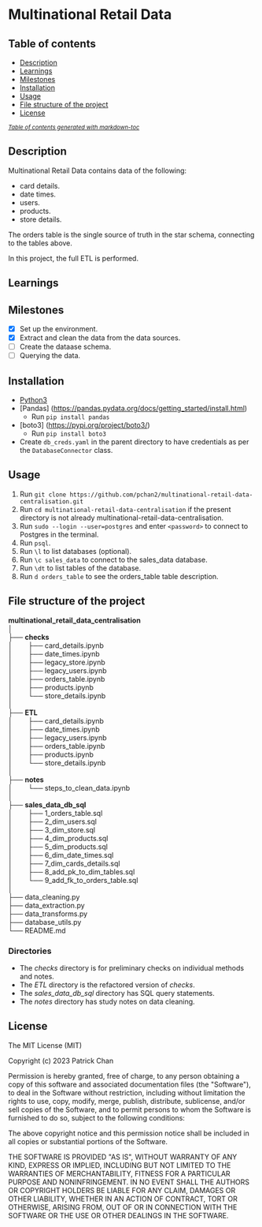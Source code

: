 # Multinational Retail Data

## Table of contents

* [Description](#description)
* [Learnings](#learnings)
* [Milestones](#milestones)
* [Installation](#installation)
* [Usage](#usage)
* [File structure of the project](#file-structure-of-the-project)
* [License](#license)

<small><i><a href='http://ecotrust-canada.github.io/markdown-toc/'>Table of contents generated with markdown-toc</a></i></small>

## Description

Multinational Retail Data contains data of the following:
- card details.
- date times.
- users.
- products.
- store details.

The orders table is the single source of truth in the star schema, connecting to the tables above.

In this project, the full ETL is performed.

## Learnings


## Milestones
- [x] Set up the environment.
- [x] Extract and clean the data from the data sources.
- [ ] Create the dataase schema.
- [ ] Querying the data.

## Installation

- [Python3](https://www.python.org/downloads/)
- [Pandas] (https://pandas.pydata.org/docs/getting_started/install.html)
    - Run `pip install pandas`
- [boto3] (https://pypi.org/project/boto3/)
    - Run `pip install boto3`
- Create `db_creds.yaml` in the parent directory to have credentials as per the `DatabaseConnector`
  class.

## Usage

1. Run `git clone https://github.com/pchan2/multinational-retail-data-centralisation.git`
1. Run `cd multinational-retail-data-centralisation` if the present directory is not already 
   multinational-retail-data-centralisation.
1. Run `sudo --login --user=postgres` and enter `<password>` to connect to Postgres in the terminal.
1. Run `psql`.
1. Run `\l` to list databases (optional).
1. Run `\c sales_data` to connect to the sales_data database.
1. Run `\dt` to list tables of the database.
1. Run `d orders_table` to see the orders_table table description.

## File structure of the project

**multinational_retail_data_centralisation**  
│  
├── **checks**  
│$\qquad$├── card_details.ipynb  
│$\qquad$├── date_times.ipynb  
│$\qquad$├── legacy_store.ipynb  
│$\qquad$├── legacy_users.ipynb  
│$\qquad$├── orders_table.ipynb  
│$\qquad$├── products.ipynb  
│$\qquad$└── store_details.ipynb  
│  
├── **ETL**  
│$\qquad$├── card_details.ipynb  
│$\qquad$├── date_times.ipynb  
│$\qquad$├── legacy_users.ipynb  
│$\qquad$├── orders_table.ipynb  
│$\qquad$├── products.ipynb  
│$\qquad$└── store_details.ipynb  
│  
├── **notes**  
│$\qquad$└── steps_to_clean_data.ipynb  
│  
├── **sales_data_db_sql**  
│$\qquad$├── 1_orders_table.sql  
│$\qquad$├── 2_dim_users.sql  
│$\qquad$├── 3_dim_store.sql  
│$\qquad$├── 4_dim_products.sql  
│$\qquad$├── 5_dim_products.sql  
│$\qquad$├── 6_dim_date_times.sql  
│$\qquad$├── 7_dim_cards_details.sql  
│$\qquad$├── 8_add_pk_to_dim_tables.sql  
│$\qquad$└── 9_add_fk_to_orders_table.sql  
│  
├── data_cleaning.py  
├── data_extraction.py  
├── data_transforms.py  
├── database_utils.py  
└── README.md  

### Directories
- The *checks* directory is for preliminary checks on individual methods and notes.
- The *ETL* directory is the refactored version of *checks*.
- The *sales_data_db_sql* directory has SQL query statements. 
- The *notes* directory has study notes on data cleaning.

## License

The MIT License (MIT)

Copyright (c) 2023 Patrick Chan

Permission is hereby granted, free of charge, to any person obtaining a copy of this software and associated documentation files (the "Software"), to deal in the Software without restriction, including without limitation the rights to use, copy, modify, merge, publish, distribute, sublicense, and/or sell copies of the Software, and to permit persons to whom the Software is furnished to do so, subject to the following conditions:

The above copyright notice and this permission notice shall be included in all copies or substantial portions of the Software.

THE SOFTWARE IS PROVIDED "AS IS", WITHOUT WARRANTY OF ANY KIND, EXPRESS OR IMPLIED, INCLUDING BUT NOT LIMITED TO THE WARRANTIES OF MERCHANTABILITY, FITNESS FOR A PARTICULAR PURPOSE AND NONINFRINGEMENT. IN NO EVENT SHALL THE AUTHORS OR COPYRIGHT HOLDERS BE LIABLE FOR ANY CLAIM, DAMAGES OR OTHER LIABILITY, WHETHER IN AN ACTION OF CONTRACT, TORT OR OTHERWISE, ARISING FROM, OUT OF OR IN CONNECTION WITH THE SOFTWARE OR THE USE OR OTHER DEALINGS IN THE SOFTWARE.